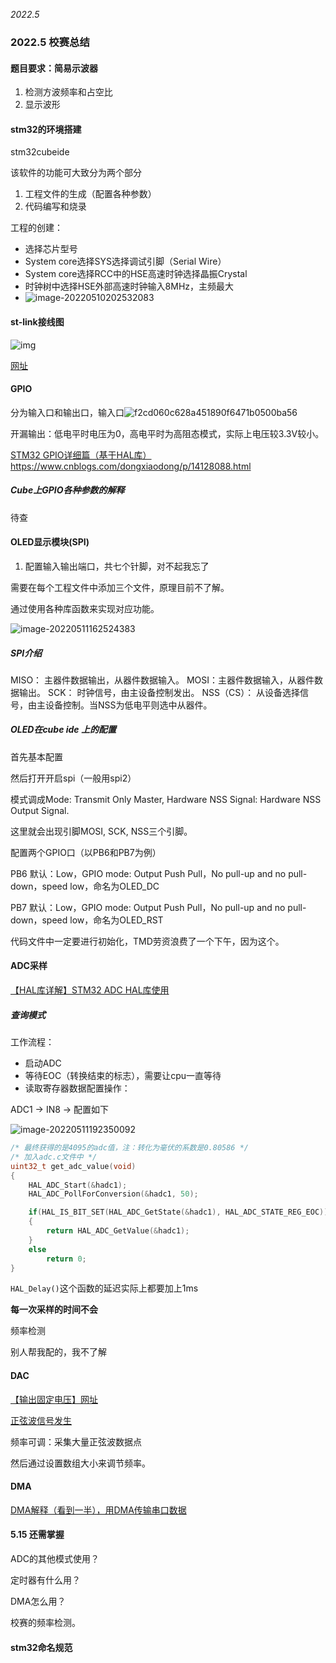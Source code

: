 *2022.5*

### 2022.5 校赛总结

#### 题目要求：简易示波器

1. 检测方波频率和占空比
2. 显示波形



#### stm32的环境搭建

stm32cubeide

该软件的功能可大致分为两个部分

1. 工程文件的生成（配置各种参数）
2. 代码编写和烧录

工程的创建：

- 选择芯片型号
- System core选择SYS选择调试引脚（Serial Wire）
- System core选择RCC中的HSE高速时钟选择晶振Crystal
- 时钟树中选择HSE外部高速时钟输入8MHz，主频最大
- ![image-20220510202532083](C:\Users\outline\AppData\Roaming\Typora\typora-user-images\image-20220510202532083.png)

#### st-link接线图

![img](https://img-blog.csdnimg.cn/20181226164317773.png?x-oss-process=image/watermark,type_ZmFuZ3poZW5naGVpdGk,shadow_10,text_aHR0cHM6Ly9ibG9nLmNzZG4ubmV0L3FxXzM2MjI4MjE2,size_16,color_FFFFFF,t_70)

[网址](https://blog.csdn.net/qq_36228216/article/details/85264773?ops_request_misc=&request_id=&biz_id=102&utm_term=stlink%E8%BF%99%E6%80%8E%E4%B9%88%E8%BF%9E&utm_medium=distribute.pc_search_result.none-task-blog-2~all~sobaiduweb~default-6-85264773.142^v10^pc_search_result_control_group,157^v12^control&spm=1018.2226.3001.4187)

#### GPIO

分为输入口和输出口，输入口![f2cd060c628a451890f6471b0500ba56](https://img-blog.csdnimg.cn/f2cd060c628a451890f6471b0500ba56.png?x-oss-process=image/watermark,type_d3F5LXplbmhlaQ,shadow_50,text_Q1NETiBA5pif6L6w77-h5aSn5rW3,size_20,color_FFFFFF,t_70,g_se,x_16)

开漏输出：低电平时电压为0，高电平时为高阻态模式，实际上电压较3.3V较小。

[STM32 GPIO详细篇（基于HAL库）](https://www.cnblogs.com/dongxiaodong/p/14128088.html)https://www.cnblogs.com/dongxiaodong/p/14128088.html

##### Cube上GPIO各种参数的解释

待查

#### OLED显示模块(SPI)

1. 配置输入输出端口，共七个针脚，对不起我忘了

需要在每个工程文件中添加三个文件，原理目前不了解。

通过使用各种库函数来实现对应功能。

![image-20220511162524383](C:\Users\outline\AppData\Roaming\Typora\typora-user-images\image-20220511162524383.png)

##### SPI介绍

MISO： 主器件数据输出，从器件数据输⼊。
MOSI：主器件数据输⼊，从器件数据输出。
SCK： 时钟信号，由主设备控制发出。
NSS（CS）： 从设备选择信号，由主设备控制。当NSS为低电平则选中从器件。

##### OLED在cube ide 上的配置

首先基本配置

然后打开开启spi（一般用spi2）

模式调成Mode: Transmit Only Master, Hardware NSS Signal: Hardware NSS Output Signal.

这里就会出现引脚MOSI, SCK, NSS三个引脚。

配置两个GPIO口（以PB6和PB7为例）

PB6 默认：Low，GPIO mode: Output Push Pull，No pull-up and no pull-down，speed low，命名为OLED_DC

PB7 默认：Low，GPIO mode: Output Push Pull，No pull-up and no pull-down，speed low，命名为OLED_RST



代码文件中一定要进行初始化，TMD劳资浪费了一个下午，因为这个。



#### ADC采样

[【HAL库详解】STM32 ADC HAL库使用](https://www.bilibili.com/video/BV1mT4y1E7fS?spm_id_from=..search-card.all.click)

##### 查询模式

工作流程：

- 启动ADC
- 等待EOC（转换结束的标志），需要让cpu一直等待
- 读取寄存器数据配置操作：

ADC1 -> IN8 -> 配置如下

![image-20220511192350092](C:\Users\outline\AppData\Roaming\Typora\typora-user-images\image-20220511192350092.png)



```c
/* 最终获得的是4095的adc值，注：转化为毫伏的系数是0.80586 */
/* 加入adc.c文件中 */
uint32_t get_adc_value(void)
{
	HAL_ADC_Start(&hadc1);
	HAL_ADC_PollForConversion(&hadc1, 50);

	if(HAL_IS_BIT_SET(HAL_ADC_GetState(&hadc1), HAL_ADC_STATE_REG_EOC))
	{
		return HAL_ADC_GetValue(&hadc1);
	}
	else
		return 0;
}
```

`HAL_Delay()`这个函数的延迟实际上都要加上1ms

**每一次采样的时间不会**



频率检测

别人帮我配的，我不了解



#### DAC

[【输出固定电压】网址](https://blog.csdn.net/qq_36347513/article/details/114702071?ops_request_misc=%257B%2522request%255Fid%2522%253A%2522165227092516781435443420%2522%252C%2522scm%2522%253A%252220140713.130102334..%2522%257D&request_id=165227092516781435443420&biz_id=0&utm_medium=distribute.pc_search_result.none-task-blog-2~all~sobaiduend~default-3-114702071-null-null.142^v9^pc_search_result_control_group,157^v4^control&utm_term=stm32cube+dac&spm=1018.2226.3001.4187)

[正弦波信号发生](https://blog.csdn.net/qq_36347513/article/details/114940991?ops_request_misc=&request_id=&biz_id=102&utm_term=stm32mx%20dac&utm_medium=distribute.pc_search_result.none-task-blog-2~all~sobaiduweb~default-0-114940991.142^v9^pc_search_result_control_group,157^v4^control)

频率可调：采集大量正弦波数据点

然后通过设置数组大小来调节频率。



#### DMA

[DMA解释（看到一半），用DMA传输串口数据](https://blog.csdn.net/as480133937/article/details/104827639?ops_request_misc=%257B%2522request%255Fid%2522%253A%2522165258317116781432974848%2522%252C%2522scm%2522%253A%252220140713.130102334..%2522%257D&request_id=165258317116781432974848&biz_id=0&utm_medium=distribute.pc_search_result.none-task-blog-2~all~baidu_landing_v2~default-1-104827639-null-null.142^v9^pc_search_result_control_group,157^v4^control&utm_term=stm32mx+dma&spm=1018.2226.3001.4187)



#### 5.15 还需掌握

ADC的其他模式使用？

定时器有什么用？

DMA怎么用？

校赛的频率检测。



#### stm32命名规范

